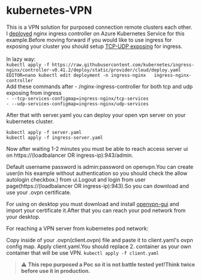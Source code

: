 # kubernetes-VPN
This is a VPN solution for purposed connection remote clusters each other.<br>
I [deployed](https://kubernetes.github.io/ingress-nginx/deploy/) nginx ingress controller on Azure Kubernetes Service for this example.Before moving forward if you would like to use ingress for exposing your cluster you should setup [TCP-UDP exposing](https://kubernetes.github.io/ingress-nginx/user-guide/exposing-tcp-udp-services/) for ingress.<br>
<br>
In lazy way:<br>
``kubectl apply -f https://raw.githubusercontent.com/kubernetes/ingress-nginx/controller-v0.41.2/deploy/static/provider/cloud/deploy.yaml``<br>
``EDITOR=nano kubectl edit deployment -n ingress-nginx   ingress-nginx-controller``<br>
Add these commands after - /nginx-ingress-controller for both tcp and udp exposing from ingress<br>
 ``- --tcp-services-configmap=ingress-nginx/tcp-services``<br>
 ``- --udp-services-configmap=ingress-nginx/udp-services``<br>
 
After that with server.yaml you can deploy your open vpn server on your kubernetes cluster.<br>

``kubectl apply -f server.yaml``<br>
``kubectl apply -f ingress-server.yaml``<br>

Now after waiting 1-2 minutes you must be able to reach access server ui on https://(loadbalancer OR ingress-ip):943/admin.<br>
  
Default username password is admin:password on openvpn.You can create user(in his example without authentication so you should check the allow autologin checkbox.) from ui.Logout and login from user page(https://(loadbalancer OR ingress-ip):943).So you can download and use your .ovpn certificate.<br>

For using on desktop you must download and install [openvpn-gui](https://openvpn.net/client-connect-vpn-for-windows/) and import your certificate it.After that you can reach your pod network from your desktop.<br>

For reaching a VPN server from kubernetes pod network:<br>

Copy inside of your .ovpn(client.ovpn) file and paste it to client.yaml's ovpn config map.
Apply client.yaml.You should replace 2. container as your own container that will be use VPN.
``kubectl apply -f client.yaml``
> :warning: **This repo purposed a Poc so it is not battle tested yet!Think twice before use it in production.**
